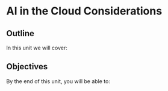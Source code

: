 # AI in the Cloud Considerations

## Outline
In this unit we will cover:

## Objectives
By the end of this unit, you will be able to:
